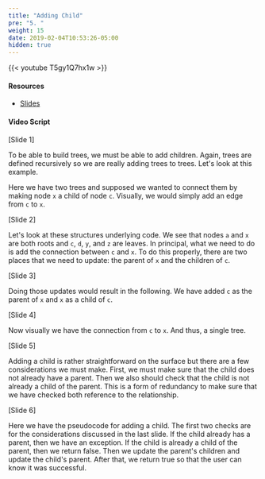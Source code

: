 ```yaml
---
title: "Adding Child"
pre: "5. "
weight: 15
date: 2019-02-04T10:53:26-05:00
hidden: true
---
```


{{< youtube T5gy1Q7hx1w >}}

#### Resources
* <a href="slides" target="_blank">Slides</a>

#### Video Script

[Slide 1]

To be able to build trees, we must be able to add children. Again, trees are defined recursively so we are really adding trees to trees. Let's look at this example.

Here we have two trees and supposed we wanted to connect them by making node `x` a child of node `c`. Visually, we would simply add an edge from `c` to `x`. 

[Slide 2]

Let's look at these structures underlying code. We see that nodes `a` and `x` are both roots and `c`, `d`, `y`, and `z` are leaves. In principal, what we need to do is add the connection between `c` and `x`. To do this properly, there are two places that we need to update: the parent of `x` and the children of `c`. 

[Slide 3]

Doing those updates would result in the following. We have added `c` as the parent of `x` and `x` as a child of `c`. 

[Slide 4]

Now visually we have the connection from `c` to `x`. And thus, a single tree. 

[Slide 5]

Adding a child is rather straightforward on the surface but there are a few considerations we must make. First, we must make sure that the child does not already have a parent. Then we also should check that the child is not already a child of the parent. This is a form of redundancy to make sure that we have checked both reference to the relationship. 

[Slide 6]

Here we have the pseudocode for adding a child. The first two checks are for the considerations discussed in the last slide. If the child already has a parent, then we have an exception. If the child is already a child of the parent, then we return false. Then we update the parent's children and update the child's parent. After that, we return true so that the user can know it was successful.
